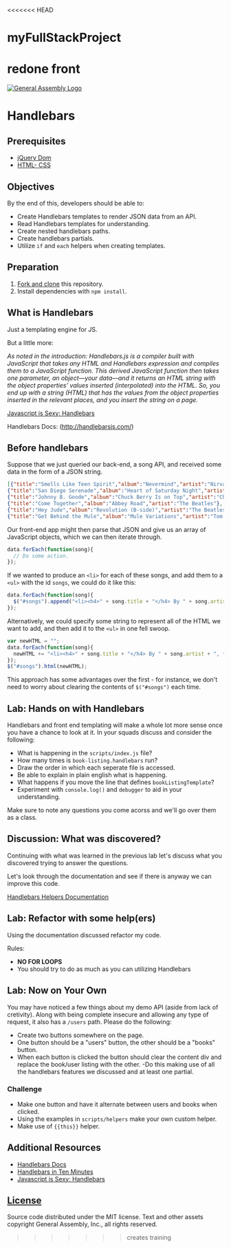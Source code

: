 <<<<<<< HEAD
# myFullStackProject
redone front
=======
[![General Assembly Logo](https://camo.githubusercontent.com/1a91b05b8f4d44b5bbfb83abac2b0996d8e26c92/687474703a2f2f692e696d6775722e636f6d2f6b6538555354712e706e67)](https://generalassemb.ly/education/web-development-immersive)

# Handlebars

## Prerequisites

-   [jQuery Dom](https://github.com/ga-wdi-boston/jquery-dom)
-   [HTML- CSS](https://github.com/ga-wdi-boston/html-css)

## Objectives

By the end of this, developers should be able to:

-   Create Handlebars templates to render JSON data from an API.
-   Read Handlebars templates for understanding.
-   Create nested handlebars paths.
-   Create handlebars partials.
-   Utilize `if` and `each` helpers when creating templates.

## Preparation

1.  [Fork and clone](https://github.com/ga-wdi-boston/meta/wiki/ForkAndClone)
    this repository.
1.  Install dependencies with `npm install`.

## What is Handlebars

Just a templating engine for JS.

But a little more:

*As noted in the introduction: Handlebars.js is a compiler built with JavaScript that takes any HTML and Handlebars expression and compiles them to a JavaScript function. This derived JavaScript function then takes one parameter, an object—your data—and it returns an HTML string with the object properties’ values inserted (interpolated) into the HTML. So, you end up with a string (HTML) that has the values from the object properties inserted in the relevant places, and you insert the string on a page.*

[Javascript is Sexy: Handlebars](http://handlebarsjs.com/)

Handlebars Docs: (http://handlebarsjs.com/)

## Before handlebars

Suppose that we just queried our back-end, a song API, and received some data
in the form of a JSON string.
```JSON
[{"title":"Smells Like Teen Spirit","album":"Nevermind","artist":"Nirvana"},
{"title":"San Diego Serenade","album":"Heart of Saturday Night","artist":"Tom Waits"},
{"title":"Johnny B. Goode","album":"Chuck Berry Is on Top","artist":"Chuck Berry"},
{"title":"Come Together","album":"Abbey Road","artist":"The Beatles"},
{"title":"Hey Jude","album":"Revolution (B-side)","artist":"The Beatles"},
{"title":"Get Behind the Mule","album":"Mule Variations","artist":"Tom Waits"}]
```

Our front-end app might then parse that JSON and give us an array of JavaScript
objects, which we can then iterate through.

```javascript
data.forEach(function(song){
  // Do some action.
});
```

If we wanted to produce an `<li>` for each of these songs, and add them to a
`<ul>` with the id `songs`, we could do it like this:

```javascript
data.forEach(function(song){
  $("#songs").append("<li><h4>" + song.title + "</h4> By " + song.artist + ", from the album '<em>" + song.album + "</em>'</li>");
});
```

Alternatively, we could specify some string to represent all of the HTML we
want to add, and then add it to the `<ul>` in one fell swoop.

```javascript
var newHTML = "";
data.forEach(function(song){
  newHTML += "<li><h4>" + song.title + "</h4> By " + song.artist + ", from the album '<em>" + song.album + "</em>'</li>";
});
$("#songs").html(newHTML);
```

This approach has some advantages over the first - for instance, we don't need
to worry about clearing the contents of `$("#songs")` each time.

## Lab: Hands on with Handlebars

Handlebars and front end templating will make a whole lot more sense once you
have a chance to look at it.  In your squads discuss and consider the
following:

- What is happening in the `scripts/index.js` file?
- How many times is `book-listing.handlebars` run?
- Draw the order in which each seperate file is accessed.
- Be able to explain in plain english what is happening.
- What happens if you move the line that defines `bookListingTemplate`?
- Experiment with `console.log()` and `debugger` to aid in your understanding.

Make sure to note any questions you come acorss and we'll go over them as a
class.

## Discussion: What was discovered?

Continuing with what was learned in the previous lab let's discuss what you
discovered trying to answer the questions.

Let's look through the documentation and see if there is anyway we can improve
this code.

[Handlebars Helpers Documentation](http://handlebarsjs.com/builtin_helpers.html)

## Lab: Refactor with some help(ers)

Using the documentation discussed refactor my code.

Rules:

- __NO FOR LOOPS__
- You should try to do as much as you can utilizing Handlebars

## Lab: Now on Your Own

You may have noticed a few things about my demo API (aside from lack of
cretivity). Along with being complete insecure and allowing any type of request,
it also has a `/users` path. Please do the following:

- Create two buttons somewhere on the page.
- One button should be a "users" button, the other should be a "books" button.
- When each button is clicked the button should clear the content div and
replace the book/user listing with the other.
-Do this making use of all the handlebars features we discussed and at least one
partial.

### Challenge
- Make one button and have it alternate between users and books when clicked.
- Using the examples in `scripts/helpers` make your own custom helper.
- Make use of `{{this}}` helper.

## Additional Resources

-   [Handlebars Docs](http://handlebarsjs.com/)
-   [Handlebars in Ten Minutes](http://tutorialzine.com/2015/01/learn-handlebars-in-10-minutes/)
-   [Javascript is Sexy: Handlebars](http://handlebarsjs.com/)

## [License](LICENSE)

Source code distributed under the MIT license. Text and other assets copyright
General Assembly, Inc., all rights reserved.
>>>>>>> creates training
